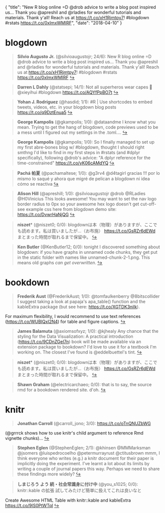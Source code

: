 {
  "title": "New R blog online =D @drob advice to write a blog post inspired us... Thank you @apreshil and @rladies for wonderful tutorials and materials. Thank y'all! Reach us at https://t.co/xH1Rjmtpy7! #blogdown #rstats https://t.co/0xImxWMIRF",
  "date": "2018-04-10"
}

# blogdown

> **Silvio Augusto Jr.** (@silvioaugustojr; 24/6): New R blog online =D @drob advice to write a blog post inspired us... Thank you @apreshil and @rladies for wonderful tutorials and materials. Thank y'all! Reach us at https://t.co/xH1Rjmtpy7! #blogdown #rstats https://t.co/0xImxWMIRF  [&#8618;](https://twitter.com/xieyihui/status/983361003483222016)

<!-- -->


> **Darren L Dahly** (@statsepi; 14/1): Not all superheros wear capes 🔽 @xieyihui #blogdown https://t.co/AQYfPpBO7t  [&#8618;](https://twitter.com/xieyihui/status/983376365167759362)

<!-- -->


> **Yohan J. Rodríguez** (@hasdid; 1/1): #R | Use shortcodes to embed tweets, videos, etc. in your blogdown blog posts https://t.co/q9DztEnua5  [&#8618;](https://twitter.com/xieyihui/status/983436222449188866)

<!-- -->


> **George Kampolis** (@gkampolis; 1/0): @dataandme I know what you mean. Trying to get the hang of blogdown, code previews used to be a mess until I figured out my settings in the .toml....  [&#8618;](https://twitter.com/xieyihui/status/983467499156107264)

<!-- -->


> **George Kampolis** (@gkampolis; 1/0): So I finally managed to set up my first abre-bones blog w/ #blogdown, thought I should right smthng I'd like to find in my first steps in #rstats (and #dplyr specifically), following @drob's advice: "A dplyr reference for the time-constrained"  https://t.co/yK06cAMdYQ  [&#8618;](https://twitter.com/xieyihui/status/983412798897250304)

<!-- -->


> **Pachá 帕夏** (@pachamaltese; 1/0): @g3rv4 @d4tagirl gracias !!! por lo mismo lo saqué y ahora que migré de pelican a blogdown ni idea cómo se reactiva  [&#8618;](https://twitter.com/xieyihui/status/983396241806712832)

<!-- -->


> **Alison Hill** (@apreshill; 1/0): @silvioaugustojr @drob @RLadies @H0Vinicius This looks awesome! You may want to set the nav logo border radius to 0px so your awesome hex logo doesn't get cut-off- see example css here from blogdown demo site: https://t.co/DvwrHaNjQG  [&#8618;](https://twitter.com/xieyihui/status/983379562699436032)

<!-- -->


> **niszet*** (@niszet0; 0/0): blogdownは本（物理）がありますが、ここでも読めます。私は買いましたが…（お布施）
https://t.co/GsRZr6dEWd
まとまった時間が取れるまで保留中。  [&#8618;](https://twitter.com/xieyihui/status/983493713610485760)

<!-- -->


> **Ken Butler** (@KenButler12; 0/0): tonight I discovered something about blogdown: if you have graphs in unnamed code chunks, they get put in the static folder with names like unnamed-chunk-2-1.png. This means old graphs *can get overwritten*.  [&#8618;](https://twitter.com/xieyihui/status/983170453761077249)

<!-- -->


# bookdown

> **Frederik Aust** (@FrederikAust; 1/0): @tomfaulkenberry @8bitscollider I suggest taking a look at papaja's apa_table() function and the kableExtra package (but see here: https://t.co/XGTDK3nilk).
>
For maximum flexibility, I would recommend to use text references (https://t.co/WUBIQxI2N4) for table and figure captions.  [&#8618;](https://twitter.com/xieyihui/status/983388216383459329)

<!-- -->


> **James Balamuta** (@axiomsofxyz; 1/0): @kjhealy Any chance that the styling for the Data Visualization: A practical introduction (https://t.co/9CDnZGeI7n) book will be made available via an extension package to bookdown? I'd love to use it for a textbook I'm working on. The closest I've found is @eddelbuettel's tint.  [&#8618;](https://twitter.com/xieyihui/status/983173049179623424)

<!-- -->


> **niszet*** (@niszet0; 0/0): blogdownは本（物理）がありますが、ここでも読めます。私は買いましたが…（お布施）
https://t.co/GsRZr6dEWd
まとまった時間が取れるまで保留中。  [&#8618;](https://twitter.com/xieyihui/status/983493713610485760)

<!-- -->


> **Shawn Graham** (@electricarchaeo; 0/0): that is to say, the source rmd for a bookdown rendered site. d'oh.  [&#8618;](https://twitter.com/xieyihui/status/983371251337932800)

<!-- -->


# knitr

> **Jonathan Carroll** (@carroll_jono; 3/0): https://t.co/oTnQNUZbWG
>
(@grrrck shows how to use knitr's child argument to reference Rmd vignette chunks)...  [&#8618;](https://twitter.com/xieyihui/status/983321555248664576)

<!-- -->


> **Stephen Eglen** (@StephenEglen; 2/1): @khinsen @MMMarksman @jsomers @luispedrocoelho @petermurrayrust @ctitusbrown mmm, I think everyone who writes (e.g.) a knitr document for their paper is implicitly doing the experiment.  I've learnt a lot about its limits by writing a couple of journal papers this way.  Perhaps we need to share these findings more widely?  [&#8618;](https://twitter.com/xieyihui/status/983240669761277952)

<!-- -->


> **しまじろう よう 続・社会常識身に付け中** (@you_s1025; 0/0): knitr::kable の拡張
試してみたけど簡単に扱えてこれは良いなと
>
Create Awesome HTML Table with knitr::kable and kableExtra
https://t.co/9lS0PtWTqI  [&#8618;](https://twitter.com/xieyihui/status/983347044700991490)

<!-- -->


